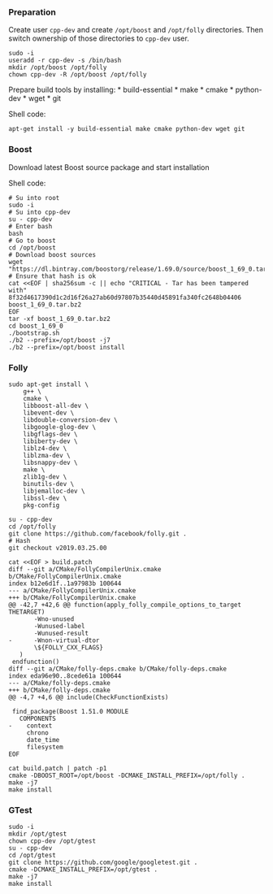 

### Preparation

Create user `cpp-dev` and create `/opt/boost` and `/opt/folly` directories.
Then switch ownership of those directories to `cpp-dev` user.


    sudo -i
    useradd -r cpp-dev -s /bin/bash
    mkdir /opt/boost /opt/folly
    chown cpp-dev -R /opt/boost /opt/folly


Prepare build tools by installing:
    * build-essential
    * make
    * cmake
    * python-dev
    * wget
    * git


Shell code:

    apt-get install -y build-essential make cmake python-dev wget git

### Boost

Download latest Boost source package and start installation

Shell code:

    # Su into root
    sudo -i
    # Su into cpp-dev
    su - cpp-dev
    # Enter bash
    bash
    # Go to boost
    cd /opt/boost
    # Download boost sources
    wget  "https://dl.bintray.com/boostorg/release/1.69.0/source/boost_1_69_0.tar.bz2"
    # Ensure that hash is ok
    cat <<EOF | sha256sum -c || echo "CRITICAL - Tar has been tampered with"
    8f32d4617390d1c2d16f26a27ab60d97807b35440d45891fa340fc2648b04406 boost_1_69_0.tar.bz2
    EOF
    tar -xf boost_1_69_0.tar.bz2
    cd boost_1_69_0
    ./bootstrap.sh
    ./b2 --prefix=/opt/boost -j7
    ./b2 --prefix=/opt/boost install



### Folly

    sudo apt-get install \
        g++ \
        cmake \
        libboost-all-dev \
        libevent-dev \
        libdouble-conversion-dev \
        libgoogle-glog-dev \
        libgflags-dev \
        libiberty-dev \
        liblz4-dev \
        liblzma-dev \
        libsnappy-dev \
        make \
        zlib1g-dev \
        binutils-dev \
        libjemalloc-dev \
        libssl-dev \
        pkg-config

    su - cpp-dev
    cd /opt/folly
    git clone https://github.com/facebook/folly.git .
    # Hash
    git checkout v2019.03.25.00

    cat <<EOF > build.patch
    diff --git a/CMake/FollyCompilerUnix.cmake b/CMake/FollyCompilerUnix.cmake
    index b12e6d1f..1a97983b 100644
    --- a/CMake/FollyCompilerUnix.cmake
    +++ b/CMake/FollyCompilerUnix.cmake
    @@ -42,7 +42,6 @@ function(apply_folly_compile_options_to_target THETARGET)
           -Wno-unused
           -Wunused-label
           -Wunused-result
    -      -Wnon-virtual-dtor
           \${FOLLY_CXX_FLAGS}
       )
     endfunction()
    diff --git a/CMake/folly-deps.cmake b/CMake/folly-deps.cmake
    index eda96e90..8cede61a 100644
    --- a/CMake/folly-deps.cmake
    +++ b/CMake/folly-deps.cmake
    @@ -4,7 +4,6 @@ include(CheckFunctionExists)
    
     find_package(Boost 1.51.0 MODULE
       COMPONENTS
    -    context
         chrono
         date_time
         filesystem
    EOF

    cat build.patch | patch -p1
    cmake -DBOOST_ROOT=/opt/boost -DCMAKE_INSTALL_PREFIX=/opt/folly .
    make -j7
    make install


### GTest

    sudo -i
    mkdir /opt/gtest
    chown cpp-dev /opt/gtest
    su - cpp-dev
    cd /opt/gtest
    git clone https://github.com/google/googletest.git .
    cmake -DCMAKE_INSTALL_PREFIX=/opt/gtest .
    make -j7
    make install